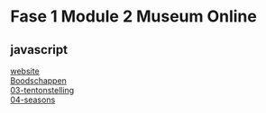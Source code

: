 # Fase 1 Module 2 Museum Online

## javascript

[website](http://32973.hosts1.ma-cloud.nl/f1m2js/)\
[Boodschappen](https://32973.hosts1.ma-cloud.nl/Boodschappen/index.html)\
[03-tentonstelling](http://32973.hosts1.ma-cloud.nl/03-tentonstelling/)\
[04-seasons](http://32973.hosts1.ma-cloud.nl/04-seizoenen/)
